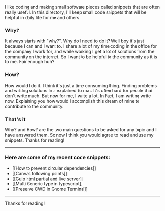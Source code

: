 I like coding and making small software pieces called snippets that are often really useful. In this directory, I'll keep small code snippets that will be helpful in daily life for me and others.

### Why? 
It always starts with "why?". Why do I need to do it? Well boy it's just because I can and I want to. I share a lot of my time coding in the office for the company I work for, and while working I get a lot of solutions from the community on the internet. So I want to be helpful to the community as it is to me. Fair enough huh? 

### How?
How would I do it. I think it's just a time consuming thing. Finding problems and writing solutions in a explained format. It's often hard for people that don't write much. But now for me, I write a lot. In Fact, I am writing write now. Explaining you how would I accomplish this dream of mine to contribute to the community. 

### That's it 
Why? and How? are the two main questions to be asked for any topic and I have answered them. So now I think you would agree to read and use my snippets. Thanks for reading!

---
### Here are some of my recent code snippets:
- [[How to prevent circular dependencies]]
- [[Canvas following points]]
- [[Gulp html partial and live server]]
- [[Multi Generic type in typescript]]
- [[Preserve CWD in Gnome Terminal]]

---
Thanks for reading!